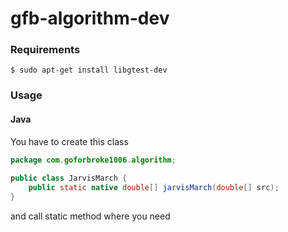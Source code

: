# gfb-algorithm-dev

### Requirements

    $ sudo apt-get install libgtest-dev

### Usage

#### Java

You have to create this class

```java
package com.goforbroke1006.algorithm;
    
public class JarvisMarch {    
    public static native double[] jarvisMarch(double[] src);
}
```
and call static method where you need

